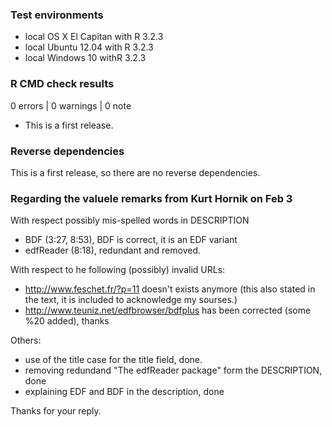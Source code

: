 ### Test environments
* local OS X El Capitan with R 3.2.3
* local Ubuntu 12.04 with R 3.2.3
* local Windows 10 withR 3.2.3

### R CMD check results

0 errors | 0 warnings | 0 note

* This is a first release.

### Reverse dependencies

This is a first release, so there are no reverse dependencies.

### Regarding the valuele remarks from Kurt Hornik on Feb 3

With respect possibly mis-spelled words in DESCRIPTION
- BDF (3:27, 8:53), BDF is correct, it is an EDF variant
- edfReader (8:18), redundant and removed.

With respect to he following (possibly) invalid URLs:
-  http://www.feschet.fr/?p=11 doesn't exists anymore 
    (this also stated in the text, it is included to acknowledge my sourses.)
-  http://www.teuniz.net/edfbrowser/bdfplus has been corrected (some %20 added), thanks

Others:
- use of the title case for the title field, done.
- removing redundand "The edfReader package" form the DESCRIPTION, done
- explaining EDF and BDF in the description, done

Thanks for your reply.

